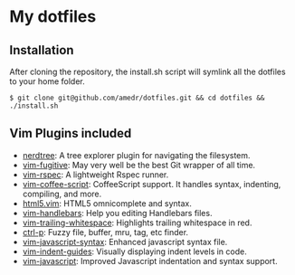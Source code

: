 # My dotfiles

## Installation

After cloning the repository, the install.sh script will symlink all the
dotfiles to your home folder.

    $ git clone git@github.com/amedr/dotfiles.git && cd dotfiles && ./install.sh

## Vim Plugins included

* [nerdtree](http://github.com/scrooloose/nerdtree): A tree explorer plugin for navigating the filesystem.
* [vim-fugitive](http://github.com/tpope/vim-fugitive): May very well be the best Git wrapper of all time.
* [vim-rspec](http://github.com/thoughtbot/vim-rspec): A lightweight Rspec runner.
* [vim-coffee-script](http://github.com/kchmck/vim-coffee-script): CoffeeScript support. It handles syntax, indenting, compiling, and more.
* [html5.vim](http://github.com/othree/html5.vim): HTML5 omnicomplete and syntax.
* [vim-handlebars](http://github.com/nono/vim-handlebars): Help you editing Handlebars files.
* [vim-trailing-whitespace](https://github.com/bronson/vim-trailing-whitespace): Highlights trailing whitespace in red.
* [ctrl-p](https://github.com/kien/ctrlp.vim): Fuzzy file, buffer, mru, tag, etc finder.
* [vim-javascript-syntax](https://github.com/jelera/vim-javascript-syntax): Enhanced javascript syntax file.
* [vim-indent-guides](https://github.com/nathanaelkane/vim-indent-guides): Visually displaying indent levels in code.
* [vim-javascript](https://github.com/pangloss/vim-javascript): Improved Javascript indentation and syntax support.
